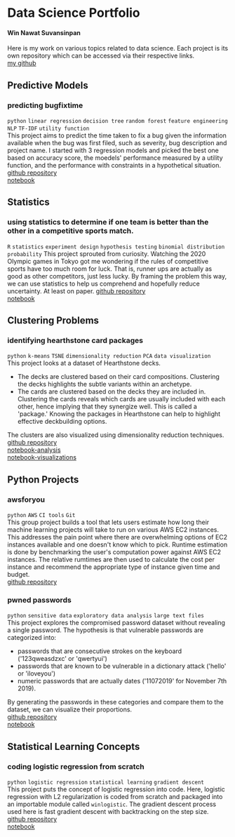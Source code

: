 # Data Science Portfolio
#### Win Nawat Suvansinpan
Here is my work on various topics related to data science. Each project is its own repository which can be accessed via their respective links.  
[my github](https://github.com/winnawat)

## Predictive Models
### predicting bugfixtime
`python` `linear regression` `decision tree` `random forest` `feature engineering` `NLP` `TF-IDF` `utility function`  
This project aims to predict the time taken to fix a bug given the information available when the bug was first filed, such as severity, bug description and project name. I started with 3 regression models and picked the best one based on accuracy score, the moedels' performance measured by a utility function, and the performance with constraints in a hypothetical situation.  
[github repository](https://github.com/winnawat/bugfixtime)  
[notebook](http://nbviewer.jupyter.org/github/winnawat/bugfixtime/blob/master/bugfixtime.ipynb)  

## Statistics
### using statistics to determine if one team is better than the other in a competitive sports match.
`R` `statistics` `experiment design` `hypothesis testing` `binomial distribution` `probability`
This project sprouted from curiosity. Watching the 2020 Olympic games in Tokyo got me wondering if the rules of competitive sports have too much room for luck. That is, runner ups are actually as good as other competitors, just less lucky. By framing the problem this way, we can use statistics to help us comprehend and hopefully reduce uncertainty. At least on paper.
[github repository](https://github.com/winnawat/may-the-best-team-win)  
[notebook](https://github.com/winnawat/may-the-best-team-win/blob/main/case_badminton.pdf)  

## Clustering Problems
### identifying hearthstone card packages
`python` `k-means` `TSNE` `dimensionality reduction` `PCA` `data visualization`  
This project looks at a dataset of Hearthstone decks.

- The decks are clustered based on their card compositions. Clustering the decks highlights the subtle variants within an archetype.
- The cards are clustered based on the decks they are included in. Clustering the cards reveals which cards are usually included with each other, hence implying that they synergize well. This is called a 'package.' Knowing the packages in Hearthstone can help to highlight effective deckbuilding options. 

The clusters are also visualized using dimensionality reduction techniques.    
[github repository](https://github.com/winnawat/hearthstone-card-package)  
[notebook-analysis](http://nbviewer.jupyter.org/github/winnawat/hearthstone-card-package/blob/master/hs-package-kmeans.ipynb)  
[notebook-visualizations](http://nbviewer.jupyter.org/github/winnawat/hearthstone-card-package/blob/master/hs-package-viz.ipynb)

## Python Projects
### awsforyou
`python` `AWS` `CI tools` `Git`  
This group project builds a tool that lets users estimate how long their machine learning projects will take to run on various AWS EC2 instances. This addresses the pain point where there are overwhelming options of EC2 instances available and one doesn't know which to pick. Runtime estimation is done by benchmarking the user's computation power against AWS EC2 instances. The relative rumtimes are then used to calculate the cost per instance and recommend the appropriate type of instance given time and budget.  
[github repository](https://github.com/winnawat/AWS-foryou)

### pwned passwords
`python` `sensitive data` `exploratory data analysis` `large text files`  
This project explores the compromised password dataset without revealing a single password. The hypothesis is that vulnerable passwords are categorized into:

- passwords that are consecutive strokes on the keyboard ('123qweasdzxc' or 'qwertyui')
- passwords that are known to be vulnerable in a dictionary attack ('hello' or 'iloveyou')
- numeric passwords that are actually dates ('11072019' for November 7th 2019).

By generating the passwords in these categories and compare them to the dataset, we can visualize their proportions.  
[github repository](https://github.com/winnawat/pwned-pass-proj)  
[notebook](https://github.com/winnawat/pwned-pass-proj/blob/master/report-notebook/pwned-passwords-final-report.ipynb)

## Statistical Learning Concepts
### coding logistic regression from scratch
`python` `logistic regression` `statistical learning` `gradient descent`  
This project puts the concept of logistic regression into code. Here, logistic regression with L2 regularization is coded from scratch and packaged into an importable module called `winlogistic`. The gradient descent process used here is fast gradient descent with backtracking on the step size.  
[github repository](https://github.com/winnawat/winlogistic)  
[notebook](https://github.com/winnawat/winlogistic/blob/master/polish-code-assignment.ipynb)
